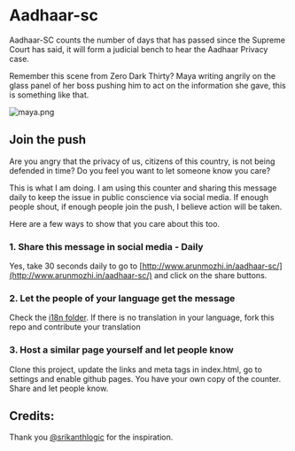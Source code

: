 # Aadhaar-sc

Aadhaar-SC counts the number of days that has passed since the Supreme Court has said, it will form a judicial bench to hear the Aadhaar Privacy case.

Remember this scene from Zero Dark Thirty? Maya writing angrily on the glass panel of her boss pushing him to act on the information she gave, this is something like that.

![maya.png](https://github.com/tecoholic/aadhaar-sc/raw/master/maya.png)

## Join the push

Are you angry that the privacy of us, citizens of this country, is not being defended in time? Do you feel you want to let someone know you care?

This is what I am doing. I am using this counter and sharing this message daily to keep the issue in public conscience via social media. If enough people shout, if enough people join the push, I believe action will be taken.

Here are a few ways to show that you care about this too.

### 1. Share this message in social media - Daily

Yes, take 30 seconds daily to go to [http://www.arunmozhi.in/aadhaar-sc/](http://www.arunmozhi.in/aadhaar-sc/) and click on the share buttons.

### 2. Let the people of your language get the message

Check the [i18n folder](https://github.com/tecoholic/aadhaar-sc/tree/master/i18n). If there is no translation in your language, fork this repo and contribute your translation

### 3. Host a similar page yourself and let people know

Clone this project, update the links and meta tags in index.html, go to settings and enable github pages. You have your own copy of the counter. Share and let people know.

## Credits:

Thank you [@srikanthlogic](https://github.com/srikanthlogic) for the inspiration.

